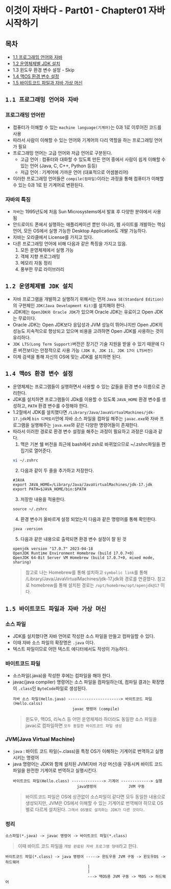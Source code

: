 # 이것이 자바다 - Part01 - Chapter01 자바시작하기

## 목차
- [1.1 프로그래밍 언어와 자바](#11-프로그래밍-언어와-자바)
- [1.2 운영체제별 JDK 설치](#12-운영체제별-jdk-설치)
- 1.3 윈도우 환경 변수 설정 - Skip
- [1.4 맥OS 환경 변수 설정](#14-맥os-환경-변수-설정)
- [1.5 바이트코드 파일과 자바 가상 머신](#15-바이트코드-파일과-자바-가상-머신)

## `1.1 프로그래밍 언어와 자바`

### 프로그래밍 언어란
- 컴퓨터가 이해할 수 있는 `machine language(기계어)`는 0과 1로 이루어진 코드를 사용
- 따라서 사람이 이해할 수 있는 언어와 기계어의 다리 역할을 하는 프로그래밍 언어가 필요
- 프로그래밍 언어는 고급 언어와 저급 언어로 구분된다.
  - 고급 언어 : 컴퓨터와 대화할 수 있도록 만든 언어 중에서 사람이 쉽게 이해할 수 있는 언어 (Java, C, C++, Python 등등)
  - 저급 언어 : 기계어에 가까운 언어 (대표적으로 어셈블리어)
- 이러한 프로그래밍 언어들은 `compile(컴파일)`이라는 과정을 통해 컴퓨터가 이해할 수 있는 0과 1로 된 기계어로 변환된다.

### 자바의 특징
- `자바`는 1995년도에 처음 Sun Microsystems에서 발표 후 다양한 분야에서 사용 됨
- 안드로이드 폰에서 실행하는 애플리케이션 뿐만 아니라, 웹 사이트를 개발하는 핵심 언어, 모든 OS에서 실행 가능한 Desktop Application도 개발 가능하다.
- 자바는 오라클에서 License를 가지고 있다.
- 다른 프로그래밍 언어에 비해 다음과 같은 특징을 가지고 있음.
  1. 모든 운영체제에서 실행 가능
  2. 객체 지향 프로그래밍
  3. 메모리 자동 정리
  4. 풍부한 무료 라이브러리 


## `1.2 운영체제별 JDK 설치`
- 자바 프로그램을 개발하고 실행하기 위해서는 먼저 `Java SE(Standard Edition)`의 구현체인 `JDK(Java Development Kit)`를 설치해야 한다.
- JDK에는 `OpenJDK와 Oracle JDK`가 있으며 Oracle JDK는 유료이고 Open JDK는 무료이다.
- Oracle JDK는 Open JDK보다 응답성과 JVM 성능이 뛰어나지만 Open JDK의 성능도 지속적으로 향상되고 있으며 비용을 고려하면 Open JDK를 사용하는 것이 유리하다.
- `JDK LTS(Long Term Support)`버전은 장기간 기술 지원을 받을 수 있기 때문에 다른 버전보다는 안정적으로 사용 가능 `(JDK 8, JDK 11, JDK 17이 LTS버전)`
- 이제 검색을 통해 자신의 OS에 맞는 JDK를 설치하면 된다.


## `1.4 맥OS 환경 변수 설정`
- 운영체제는 프로그램들이 실행하면서 사용할 수 있는 값들을 환경 변수 이름으로 관리한다.
- JDK를 설치하면 프로그램들이 JDk를 이용할 수 있도록 `JAVA_HOME` 환경 변수를 생성하고, `PATH` 환경 변수를 수정해야 한다.
- 1.2절에서 JDK를 설치했다면 `/Library/Java/JavaVirtualMachines/jdk-17.jdk`에 `bin 디렉토리`안에 자바 소스 파일을 컴파일 해주는 `javac.exe`와 자바 프로그램을 실행해주는 `java.exe`와 같은 다양한 명령어들이 존재한다.
- 따라서 이러한 경로로 환경 변수 설정을 해주는 과정이 필요하고 과정은 다음과 같다.
  1. 맥은 기본 쉘 버전을 최근에 bash에서 zsh로 바뀌었으므로 ~/.zshrc파일을 편집기로 열어준다.
    ```zsh
    vi ~/.zshrc
    ```
  2. 다음과 같이 두 줄을 추가하고 저장한다.
    ```
    #JAVA
    export JAVA_HOME=/Library/Java/JavaVirtualMachines/jdk-17.jdk
    export PATH=$JAVA_HOME/bin:$PATH
    ```
  3. 저장한 내용을 적용한다.
    ```
    source ~/.zshrc
    ```
  4. 환경 변수가 올바르게 설정 되었는지 다음과 같은 명령어를 통해 확인한다.
    ```
    java -version
    ```
  5. 다음과 같은 내용으로 출력되면 환경 변수 설정이 잘 된 것
    ```
    openjdk version "17.0.7" 2023-04-18
    OpenJDK Runtime Environment Homebrew (build 17.0.7+0)
    OpenJDK 64-Bit Server VM Homebrew (build 17.0.7+0, mixed mode, sharing)
    ```
    > 참고로 나는 Homebrew를 통해 설치하고 `symbolic link`를 통해 /Library/Java/JavaVirtualMachines/jdk-17.jdk와 경로를 연결했다. 참고로 homebrew를 통해 설치된 경로는 `/opt/homebrew/opt/openjdk@17` 이다.


## `1.5 바이트코드 파일과 자바 가상 머신`

### 소스 파일
- JDK를 설치했다면 자바 언어로 작성한 소스 파일을 만들고 컴파일할 수 있다.
- 이때 자바 소스 파일의 확장명은 `.java` 이다.
- 텍스트 파일이므로 어떤 텍스트 에디터에서도 작성이 가능하다.

### 바이트코드 파일
- 소스파일(.java)을 작성한 후에는 컴파일을 해야 한다.
- javac(java compiler) 명령어는 소스 파일을 컴파일하는데, 컴파일 결과는 확장명이 `.class`인 `ByteCode`파일로 생성된다.
  ```
  자바 소스 파일(Hello.java) -----------------------> 바이트코드 파일 (Hello.calss)
                            javac 명령어 (compile)
  ```
  > 윈도우, 맥OS, 리눅스 등 어떤 운영체제라 하더라도 동일한 소스 파일을 javac로 컴파일하면 `모두 동일한 바이트코드 파일 생성`

### JVM(Java Virtual Machine)
- `java` : 바이트 코드 파일(~.class)을 특정 OS가 이해하는 기계어로 번역하고 실행 시키는 명령어
- java 명령어는 JDK와 함께 설치된 JVM(자바 가상 머신)을 구동시켜 바이트 코드 파일을 완전한 기계어로 번역하고 실행시킨다.
  ```
  바이트코드 파일(Hello.class) --------------> 기계어 -------------> 실행
                              java명령어              JVM 구동
  ```
  > 바이트코드 파일은 OS에 상관없이 소스파일이 같다면 모두 동일한 내용으로 생성되지만, JVM은 OS에서 이해할 수 있는 기계어로 번역해야 하므로 OS별로 다르게 설치된다. `그래서 OS별로 설치하는 JDK가 다른 것이다.`

### 정리
```
소스파일(*.java) -> javac 명령어 -> 바이트코드 파일(*.class) 
```
> 이때 바이트 코드 파일을 `개발 완료된 자바 프로그램 형태`라고 한다.
```
바이트코드 파일(*.class) -> java 명령어 -----> 윈도우용 JVM 구동 -> 왼도우OS -> 하드웨어
                                    |
                                    |
                                    ---> 맥OS용 JVM 구동 -> 맥OS -> 하드웨어
```








